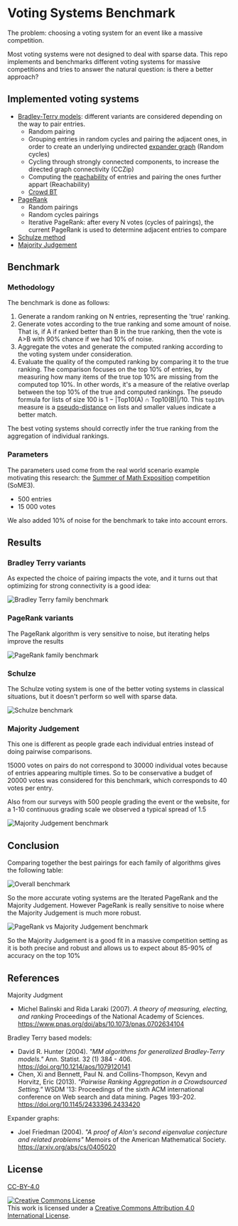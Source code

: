 # Voting Systems Benchmark

The problem: choosing a voting system for an event like a massive competition.

Most voting systems were not designed to deal with sparse data. This repo implements and benchmarks different voting systems for massive competitions and tries to answer the natural question: is there a better approach?

## Implemented voting systems

- [Bradley-Terry models](https://en.wikipedia.org/wiki/Bradley%E2%80%93Terry_model): different variants are considered depending on the way to pair entries.
  - Random pairing
  - Grouping entries in random cycles and pairing the adjacent ones, in order to create an underlying undirected [expander graph](https://en.wikipedia.org/wiki/Expander_graph) (Random cycles)
  - Cycling through strongly connected components, to increase the directed graph connectivity (CCZip)
  - Computing the [reachability](https://en.wikipedia.org/wiki/Reachability) of entries and pairing the ones further appart (Reachability)
  - [Crowd BT](https://pages.stern.nyu.edu/~xchen3/images/crowd_pairwise.pdf)
- [PageRank](https://en.wikipedia.org/wiki/PageRank)
  - Random pairings
  - Random cycles pairings
  - Iterative PageRank: after every N votes (cycles of pairings), the current PageRank is used to determine adjacent entries to compare
- [Schulze method](https://en.wikipedia.org/wiki/Schulze_method)
- [Majority Judgement](https://en.wikipedia.org/wiki/Majority_judgment)

## Benchmark
### Methodology

The benchmark is done as follows:

1. Generate a random ranking on N entries, representing the 'true' ranking.
2. Generate votes according to the true ranking and some amount of noise. That is, if A if ranked better than B in the true ranking, then the vote is A>B with 90% chance if we had 10% of noise.
3. Aggregate the votes and generate the computed ranking according to the voting system under consideration.
4. Evaluate the quality of the computed ranking by comparing it to the true ranking. The comparison focuses on the top 10% of entries, by measuring how many items of the true top 10% are missing from the computed top 10%. In other words, it's a measure of the relative overlap between the top 10% of the true and computed rankings. The pseudo formula for lists of size 100 is $1-|\mathrm{Top10(A)}\cap\mathrm{Top10(B)}|/10$. This `top10%` measure is a [pseudo-distance](https://en.wikipedia.org/wiki/Pseudometric_space) on lists and smaller values indicate a better match.

The best voting systems should correctly infer the true ranking from the aggregation of individual rankings.

### Parameters

The parameters used come from the real world scenario example motivating this research: the [Summer of Math Exposition](some.3b1b.co) competition (SoME3).

- 500 entries
- 15 000 votes

We also added 10% of noise for the benchmark to take into account errors.

## Results

### Bradley Terry variants

As expected the choice of pairing impacts the vote, and it turns out that optimizing for strong connectivity is a good idea:

![Bradley Terry family benchmark](./assets/Bradley%20Terry.png)

### PageRank variants

The PageRank algorithm is very sensitive to noise, but iterating helps improve the results

![PageRank family benchmark](./assets/PageRank.png)

### Schulze

The Schulze voting system is one of the better voting systems in classical situations, but it doesn't perform so well with sparse data.

![Schulze benchmark](./assets/Schulze.png)

### Majority Judgement

This one is different as people grade each individual entries instead of doing pairwise comparisons.

15000 votes on pairs do not correspond to 30000 individual votes because of entries appearing multiple times. So to be conservative a budget of 20000 votes was considered for this benchmark, which corresponds to 40 votes per entry.

Also from our surveys with 500 people grading the event or the website, for a 1-10 continuous grading scale we observed a typical spread of 1.5

![Majority Judgement benchmark](./assets/Majority%20Judgement.png)

## Conclusion

Comparing together the best pairings for each family of algorithms gives the following table:

![Overall benchmark](./assets/Overall.png)

So the more accurate voting systems are the Iterated PageRank and the Majority Judgement. However PageRank is really sensitive to noise where the Majority Judgement is much more robust.

![PageRank vs Majority Judgement benchmark](./assets/PageRank%20vs%20Majority%20Judgement.png)

So the Majority Judgement is a good fit in a massive competition setting as it is both precise and robust and allows us to expect about 85-90% of accuracy on the top 10%


## References

Majority Judgment
- Michel Balinski and Rida Laraki (2007). *A theory of measuring, electing, and ranking* Proceedings of the National Academy of Sciences. https://www.pnas.org/doi/abs/10.1073/pnas.0702634104

Bradley Terry based models:
- David R. Hunter (2004). *"MM algorithms for generalized Bradley-Terry models."* Ann. Statist. 32 (1) 384 - 406. https://doi.org/10.1214/aos/1079120141
- Chen, Xi and Bennett, Paul N. and Collins-Thompson, Kevyn and Horvitz, Eric (2013). *"Pairwise Ranking Aggregation in a Crowdsourced Setting."* WSDM '13: Proceedings of the sixth ACM international conference on Web search and data mining. Pages 193–202.  https://doi.org/10.1145/2433396.2433420

Expander graphs:
- Joel Friedman (2004). *"A proof of Alon's second eigenvalue conjecture and related problems"* Memoirs of the American Mathematical Society. https://arxiv.org/abs/cs/0405020



## License

[CC-BY-4.0](LICENSE)

<a rel="license" href="http://creativecommons.org/licenses/by/4.0/"><img alt="Creative Commons License" style="border-width:0" src="https://i.creativecommons.org/l/by/4.0/88x31.png" /></a><br />This work is licensed under a <a rel="license" href="http://creativecommons.org/licenses/by/4.0/">Creative Commons Attribution 4.0 International License</a>.
